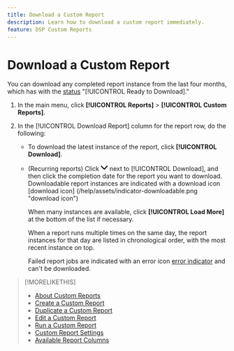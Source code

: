 ```yaml
---
title: Download a Custom Report
description: Learn how to download a custom report immediately.
feature: DSP Custom Reports
---
```

# Download a Custom Report

You can download any completed report instance from the last four months, which has with the [status](reprot-about.md#custom-report-status) "[!UICONTROL Ready to Download]."<!-- or "Completed" ?-->

1. In the main menu, click **[!UICONTROL Reports]** > **[!UICONTROL Custom Reports]**.

1. In the [!UICONTROL Download Report] column for the report row, do the following:

   * To download the latest instance of the report, click **[!UICONTROL Download]**.
   
   * (Recurring reports) Click ![the Down arrow](/help/dsp/assets/chevron-down.png "the Down arrow") next to [!UICONTROL Download], and then click the completion date for the report you want to download. Downloadable report instances are indicated with a download icon [download icon] (/help/assets/indicator-downloadable.png "download icon")
   
     When many instances are available, click **[!UICONTROL Load More]** at the bottom of the list if necessary.

     When a report runs multiple times on the same day, the report instances for that day are listed in chronological order, with the most recent instance on top.
     
     Failed report jobs are indicated with an error icon [error indicator](/help/assets/indicator-critical.png "error indicator") and can't be downloaded.

   <!-- Not sure if this is implemented
   Even the failed runs are listed here with failure icon and a tooltip which points to experience league documentation for troubleshooting/fixing a failed report.
   -->

>[!MORELIKETHIS]
>
>* [About Custom Reports](/help/dsp/reports/report-about.md)
>* [Create a Custom Report](/help/dsp/reports/report-create.md)
>* [Duplicate a Custom Report](/help/dsp/reports/report-copy.md)
>* [Edit a Custom Report](/help/dsp/reports/report-edit.md)
>* [Run a Custom Report](/help/dsp/reports/report-run-now.md)
>* [Custom Report Settings](/help/dsp/reports/report-settings.md)
>* [Available Report Columns](/help/dsp/reports/report-columns.md)
